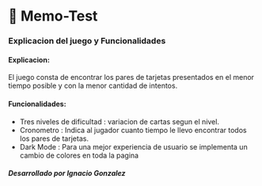 # 🧠 Memo-Test

### Explicacion del juego y Funcionalidades

#### **Explicacion**: 
El juego consta de encontrar los pares de tarjetas presentados
en el menor tiempo posible y con la menor cantidad de intentos. 

#### **Funcionalidades**: 
- Tres niveles de dificultad : variacion de cartas segun el nivel.
- Cronometro : Indica al jugador cuanto tiempo le llevo encontrar todos los pares de tarjetas.
- Dark Mode : Para una mejor experiencia de usuario se implementa un cambio de colores en toda la pagina 


##### Desarrollado por Ignacio Gonzalez
